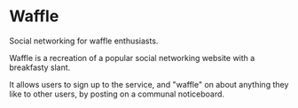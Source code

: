Waffle
======

Social networking for waffle enthusiasts.

Waffle is a recreation of a popular social networking website with a breakfasty slant.

It allows users to sign up to the service, and "waffle" on about anything they like to other users, by posting on a communal noticeboard.